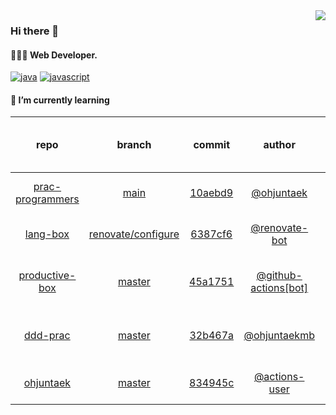 <img align="right" src="https://github-readme-stats.vercel.app/api?username=ohjuntaek&show_icons=true&hide_title=true" />

### Hi there 👋

#### 🧑🏻‍💻  Web Developer. 

[![java](http://img.shields.io/badge/-java-black?style=flat-square&logo=)](#) 
[![javascript](http://img.shields.io/badge/-javascript-darkgray?style=flat-square&logo=)](#) 


<!--
**ohjuntaek/ohjuntaek** is a ✨ _special_ ✨ repository because its `README.md` (this file) appears on your GitHub profile.

Here are some ideas to get you started:

- 🔭 I’m currently working on ...
- 🌱 I’m currently learning ...
- 👯 I’m looking to collaborate on ...
- 🤔 I’m looking for help with ...
- 💬 Ask me about ...
- 📫 How to reach me: ...
- 😄 Pronouns: ...
- ⚡ Fun fact: ...
-->

#### 🌱 I’m currently learning

| repo | branch | commit | author | time since last update | language |
|:---:|:---:|:---:|:---:|:---:|:---:|
| [prac-programmers](https://github.com/ohjuntaek/prac-programmers) | [main](https://github.com/ohjuntaek/prac-programmers/tree/main) |[10aebd9](https://github.com/ohjuntaek/prac-programmers/commit/10aebd94df94c83222c12b6662455c8b38ac6086) | [@ohjuntaek](https://github.com/ohjuntaek) |4419 hours 5 minutes | ![](https://img.shields.io/badge/language-Java-default.svg?style=flat-square)|
| [lang-box](https://github.com/ohjuntaek/lang-box) | [renovate/configure](https://github.com/ohjuntaek/lang-box/tree/renovate/configure) |[6387cf6](https://github.com/ohjuntaek/lang-box/commit/6387cf66f97ac0dc00fc5aa7b0ca37c0f6026a13) | [@renovate-bot](https://github.com/renovate-bot) |178 hours 8 minutes | ![](https://img.shields.io/badge/language-JavaScript-default.svg?style=flat-square)|
| [productive-box](https://github.com/ohjuntaek/productive-box) | [master](https://github.com/ohjuntaek/productive-box/tree/master) |[45a1751](https://github.com/ohjuntaek/productive-box/commit/45a175132e153c57891c818fe4bac5119b270c6d) | [@github-actions[bot]](https://github.com/github-actions%5Bbot%5D) |178 hours 15 minutes | ![](https://img.shields.io/badge/language-TypeScript-default.svg?style=flat-square)|
| [ddd-prac](https://github.com/ohjuntaek/ddd-prac) | [master](https://github.com/ohjuntaek/ddd-prac/tree/master) |[32b467a](https://github.com/ohjuntaek/ddd-prac/commit/32b467a33aa39b89d7b74c9f3877b102d08e6b75) | [@ohjuntaekmb](https://github.com/ohjuntaekmb) |2217 hours 13 minutes | ![](https://img.shields.io/badge/language-Java-default.svg?style=flat-square)|
| [ohjuntaek](https://github.com/ohjuntaek/ohjuntaek) | [master](https://github.com/ohjuntaek/ohjuntaek/tree/master) |[834945c](https://github.com/ohjuntaek/ohjuntaek/commit/834945cbd8fdb618f73cb42003799ed62b3b1332) | [@actions-user](https://github.com/actions-user) |0 hours 12 minutes | ![](https://img.shields.io/badge/language-Go-default.svg?style=flat-square)|



